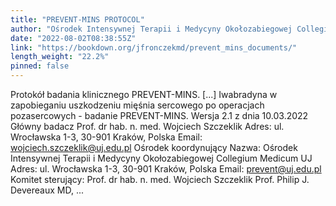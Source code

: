 ```yaml
---
title: "PREVENT-MINS PROTOCOL"
author: "Ośrodek Intensywnej Terapii i Medycyny Okołozabiegowej Collegium Medicum"
date: "2022-08-02T08:38:55Z"
link: "https://bookdown.org/jfronczekmd/prevent_mins_documents/"
length_weight: "22.2%"
pinned: false
---
```


Protokół badania klinicznego PREVENT-MINS. [...] Iwabradyna w zapobieganiu uszkodzeniu mięśnia sercowego po operacjach pozasercowych - badanie PREVENT-MINS. Wersja 2.1 z dnia 10.03.2022 Główny badacz Prof. dr hab. n. med. Wojciech Szczeklik
Adres: ul. Wrocławska 1-3, 30-901 Kraków, Polska
Email: wojciech.szczeklik@uj.edu.pl Ośrodek koordynujący Nazwa: Ośrodek Intensywnej Terapii i Medycyny Okołozabiegowej Collegium Medicum UJ
Adres: ul. Wrocławska 1-3, 30-901 Kraków, Polska
Email: prevent@uj.edu.pl Komitet sterujący: Prof. dr hab. n. med. Wojciech Szczeklik
Prof. Philip J. Devereaux MD, ...
